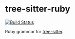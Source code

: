 tree-sitter-ruby
================

[![Build Status](https://travis-ci.org/tree-sitter/tree-sitter-ruby.svg?branch=master)](https://travis-ci.org/tree-sitter/tree-sitter-ruby)

Ruby grammar for [tree-sitter][].

[tree-sitter]: https://github.com/tree-sitter/tree-sitter

